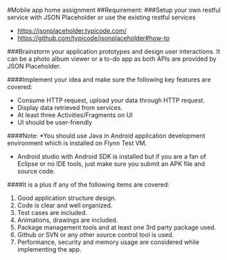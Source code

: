 #Mobile app home assignment
##Requirement:
###Setup your own restful service with JSON Placeholder or use the existing restful services
* https://jsonplaceholder.typicode.com/
* https://github.com/typicode/jsonplaceholder#how-to

###Brainstorm your application prototypes and design user interactions. It can be a photo album viewer or a to-do app as both APIs are provided by JSON Placeholder.

####Implement your idea and make sure the following key features are covered:
* Consume HTTP request, upload your data through HTTP request.
* Display data retrieved from services.
* At least three Activities/Fragments on UI
* UI should be user-friendly 

####Note:
*You should use Java in Android application development environment which is installed on Flynn Test VM.
* Android studio with Android SDK is installed but if you are a fan of Eclipse or no IDE tools, just make sure you submit an APK file and source code.

####It is a plus if any of the following items are covered:

1. Good application structure design.
2. Code is clear and well organized.
3. Test cases are included.
4. Animations, drawings are included.
5. Package management tools and at least one 3rd party package used.
6. Github or SVN or any other source control tool is used.
7. Performance, security and memory usage are considered while implementing the app.
